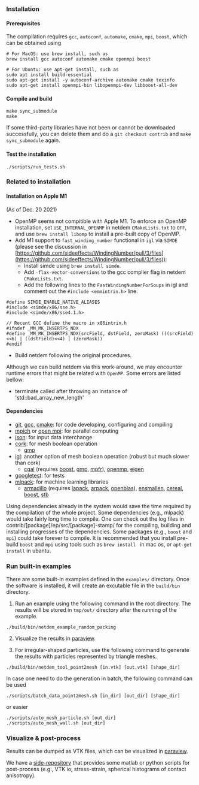 ###

### Installation

#### Prerequisites

The compilation requires ``gcc``, ``autoconf``, ``automake``, ``cmake``, ``mpi``, ``boost``, which can be obtained using

```
# For MacOS: use brew install, such as
brew install gcc autoconf automake cmake openmpi boost
        
# For Ubuntu: use apt-get install, such as
sudo apt install build-essential
sudo apt-get install -y autoconf-archive automake cmake texinfo
sudo apt-get install openmpi-bin libopenmpi-dev libboost-all-dev
```

#### Compile and build

```
make sync_submodule
make
``` 

If some third-party libraries have not been or cannot be downloaded successfully, you can delete them and do a ``git checkout contrib`` and ``make sync_submodule`` again.


#### Test the installation

```
./scripts/run_tests.sh
```

### Related to installation 

#### Installation on Apple M1

(As of Dec. 20 2021)

- OpenMP seems not compitible with Apple M1. To enforce an OpenMP installation, set ``USE_INTERNAL_OPENMP`` in netdem ``CMakeLists.txt`` to ``OFF``, and use ``brew install libomp`` to install a pre-built copy of OpenMP.
- Add M1 support to ``fast_winding_number`` functional in ``igl`` via ``SIMDE`` (please see the discussion in [https://github.com/sideeffects/WindingNumber/pull/3/files](https://github.com/sideeffects/WindingNumber/pull/3/files)): 
    - Install simde using ``brew install simde``.
    - Add ``-flax-vector-conversions`` to the gcc complier flag in netdem ``CMakeLists.txt``.
    - Add the following lines to the ``FastWindingNumberForSoups`` in igl and comment out the ``#include <emmintrin.h>`` line.

```
#define SIMDE_ENABLE_NATIVE_ALIASES
#include <simde/x86/sse.h>
#include <simde/x86/sse4.1.h>

// Recent GCC define the macro in x86intrin.h
#ifndef _MM_MK_INSERTPS_NDX
#define _MM_MK_INSERTPS_NDX(srcField, dstField, zeroMask) (((srcField)<<6) | ((dstField)<<4) | (zeroMask))
#endif
```

- Build netdem following the original procedures.

Although we can build netdem via this work-around, we may encounter runtime errors that might be related with ``OpenMP``. Some errors are listed bellow:

- terminate called after throwing an instance of 'std::bad_array_new_length'

#### Dependencies

 - [git](https://git-scm.com), [gcc](https://gcc.gnu.org), [cmake](https://cmake.org): for code developing, configuring and compiling
 - [mpich](https://www.mpich.org) or [open mpi](https://www.open-mpi.org): for parallel computing
 - [json](https://github.com/ArthurSonzogni/nlohmann_json_cmake_fetchcontent.git): for input data interchange
 - [cork](https://github.com/libigl/cork.git): for mesh boolean operation
    - [gmp](https://gmplib.org)
 - [igl](https://github.com/libigl/libigl.git): another option of mesh boolean operation (robust but much slower than cork)
    - [cgal](https://github.com/CGAL/cgal.git) (requires [boost](https://github.com/boostorg/boost.git), [gmp](https://gmplib.org), [mpfr](https://www.mpfr.org)), [openmp](https://openmp.llvm.org/), [eigen](https://gitlab.com/libeigen/eigen.git)
 - [googletest](https://github.com/google/googletest.git): for tests
 - [mlpack](https://github.com/mlpack/mlpack.git): for machine learning libraries
    - [armadillo](http://arma.sourceforge.net/download.html) (requires [lapack](https://github.com/Reference-LAPACK/lapack.git), [arpack](https://github.com/opencollab/arpack-ng.git), [openblas](https://github.com/xianyi/OpenBLAS.git)), [ensmallen](https://github.com/mlpack/ensmallen), [cereal](https://github.com/USCiLab/cereal), [boost](https://github.com/boostorg/boost.git), [stb](https://github.com/nothings/stb.git)

Using dependencies already in the system would save the time required by the compilation of the whole project. Some dependencies (e.g., mlpack) would take fairly long time to compile. One can check out the log files in contrib/[package]/ep/src/[package]-stamp/ for the compiling, building and installing progresses of the dependencies. Some packages (e.g., ``boost`` and ``mpi``) could take forever to compile. It is recommended that you install pre-build ``boost`` and ``mpi`` using tools such as ``brew install `` in mac os, or ``apt-get install`` in ubantu.

### Run built-in examples

There are some built-in examples defined in the ``examples/`` directory. Once the software is installed, it will create an excutable file in the ``build/bin`` directory. 

1. Run an example using the following command in the root directory. The results will be stored in ``tmp/out/`` directory after the running of the example.

```
./build/bin/netdem_example_random_packing
```

2. Visualize the results in [paraview](https://www.paraview.org).

3. For irregular-shaped particles, use the following command to generate the results with particles represented by triangle meshes.

```
./build/bin/netdem_tool_point2mesh [in.vtk] [out.vtk] [shape_dir]
```

In case one need to do the generation in batch, the following command can be used

```
./scripts/batch_data_point2mesh.sh [in_dir] [out_dir] [shape_dir]
```

or easier
        
```
./scripts/auto_mesh_particle.sh [out_dir]
./scripts/auto_mesh_wall.sh [out_dir]
```

### Visualize & post-process

Results can be dumped as VTK files, which can be visualized in [paraview](https://www.paraview.org/).

We have a [side-repository](https://github.com/net-dem/dem_postprocess_scripts) that provides some matlab or python scripts for post-process (e.g., VTK io, stress-strain, spherical histograms of contact anisotropy).